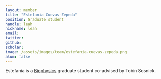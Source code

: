 ```yaml
---
layout: member
title: "Estefania Cuevas-Zepeda"
position: Graduate student
handle: leah
nickname: leah
email: 
twitter: 
github: 
scholar: 
image: /assets/images/team/estefania-cuevas-zepeda.png
alum: false
---
```


Estefania is a [Biophysics](http://biophysics.uchicago.edu) graduate student co-advised by Tobin Sosnick.

